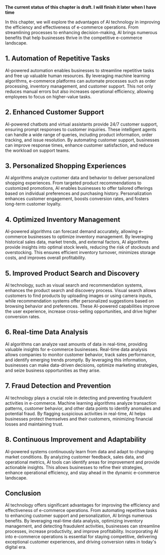 **The current status of this chapter is draft. I will finish it later when I have time**

In this chapter, we will explore the advantages of AI technology in improving the efficiency and effectiveness of e-commerce operations. From streamlining processes to enhancing decision-making, AI brings numerous benefits that help businesses thrive in the competitive e-commerce landscape.

**1. Automation of Repetitive Tasks**
-------------------------------------

AI-powered automation enables businesses to streamline repetitive tasks and free up valuable human resources. By leveraging machine learning algorithms, e-commerce platforms can automate processes such as order processing, inventory management, and customer support. This not only reduces manual errors but also increases operational efficiency, allowing employees to focus on higher-value tasks.

**2. Enhanced Customer Support**
--------------------------------

AI-powered chatbots and virtual assistants provide 24/7 customer support, ensuring prompt responses to customer inquiries. These intelligent agents can handle a wide range of queries, including product information, order tracking, and issue resolution. By automating customer support, businesses can improve response times, enhance customer satisfaction, and reduce the workload on support teams.

**3. Personalized Shopping Experiences**
----------------------------------------

AI algorithms analyze customer data and behavior to deliver personalized shopping experiences. From targeted product recommendations to customized promotions, AI enables businesses to offer tailored offerings based on individual preferences and purchasing history. Personalization enhances customer engagement, boosts conversion rates, and fosters long-term customer loyalty.

**4. Optimized Inventory Management**
-------------------------------------

AI-powered algorithms can forecast demand accurately, allowing e-commerce businesses to optimize inventory management. By leveraging historical sales data, market trends, and external factors, AI algorithms provide insights into optimal stock levels, reducing the risk of stockouts and overstocking. This ensures efficient inventory turnover, minimizes storage costs, and improves overall profitability.

**5. Improved Product Search and Discovery**
--------------------------------------------

AI technology, such as visual search and recommendation systems, enhances the product search and discovery process. Visual search allows customers to find products by uploading images or using camera inputs, while recommendation systems offer personalized suggestions based on browsing behavior and preferences. These AI-powered capabilities improve the user experience, increase cross-selling opportunities, and drive higher conversion rates.

**6. Real-time Data Analysis**
------------------------------

AI algorithms can analyze vast amounts of data in real-time, providing valuable insights for e-commerce businesses. Real-time data analysis allows companies to monitor customer behavior, track sales performance, and identify emerging trends promptly. By leveraging this information, businesses can make data-driven decisions, optimize marketing strategies, and seize business opportunities as they arise.

**7. Fraud Detection and Prevention**
-------------------------------------

AI technology plays a crucial role in detecting and preventing fraudulent activities in e-commerce. Machine learning algorithms analyze transaction patterns, customer behavior, and other data points to identify anomalies and potential fraud. By flagging suspicious activities in real-time, AI helps businesses protect themselves and their customers, minimizing financial losses and maintaining trust.

**8. Continuous Improvement and Adaptability**
----------------------------------------------

AI-powered systems continuously learn from data and adapt to changing market conditions. By analyzing customer feedback, sales data, and operational metrics, AI tools can identify areas for improvement and provide actionable insights. This allows businesses to refine their strategies, enhance operational efficiency, and stay ahead in the dynamic e-commerce landscape.

**Conclusion**
--------------

AI technology offers significant advantages for improving the efficiency and effectiveness of e-commerce operations. From automating repetitive tasks to enhancing customer support and personalization, AI brings numerous benefits. By leveraging real-time data analysis, optimizing inventory management, and detecting fraudulent activities, businesses can streamline processes, increase productivity, and improve profitability. Incorporating AI into e-commerce operations is essential for staying competitive, delivering exceptional customer experiences, and driving conversion rates in today's digital era.
